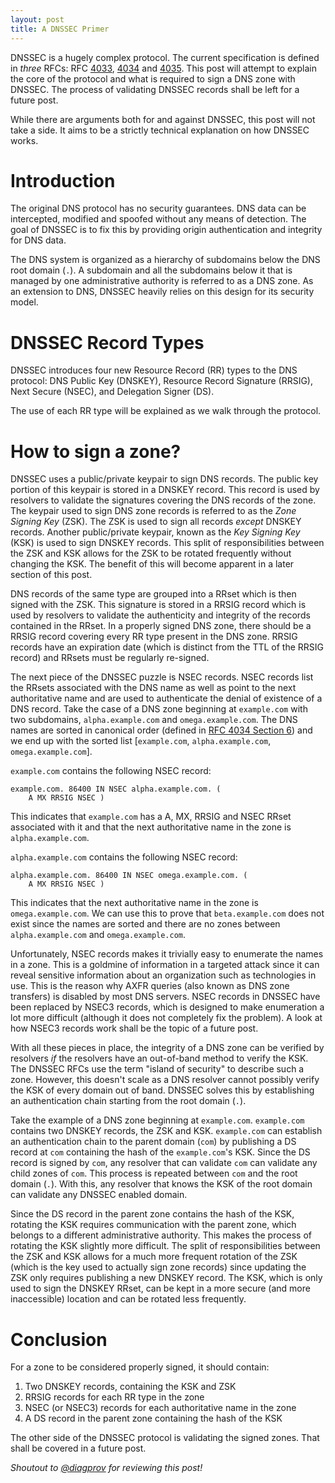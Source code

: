 ```yaml
---
layout: post
title: A DNSSEC Primer
---
```


DNSSEC is a hugely complex protocol. The current specification is defined in
*three* RFCs: RFC [4033][rfc4033], [4034][rfc4034] and [4035][rfc4035]. This
post will attempt to explain the core of the protocol and what is required to
sign a DNS zone with DNSSEC. The process of validating DNSSEC records shall be
left for a future post.

While there are arguments both for and against DNSSEC, this post will not
take a side. It aims to be a strictly technical explanation on how DNSSEC
works.

# Introduction

The original DNS protocol has no security guarantees. DNS data can be
intercepted, modified and spoofed without any means of detection. The goal of
DNSSEC is to fix this by providing origin authentication and integrity for DNS
data.

The DNS system is organized as a hierarchy of subdomains below the DNS root
domain (`.`). A subdomain and all the subdomains below it that is managed by
one administrative authority is referred to as a DNS zone. As an extension to
DNS, DNSSEC heavily relies on this design for its security model.

# DNSSEC Record Types

DNSSEC introduces four new Resource Record (RR) types to the DNS protocol: DNS
Public Key (DNSKEY), Resource Record Signature (RRSIG), Next Secure (NSEC), and
Delegation Signer (DS).

The use of each RR type will be explained as we walk through the protocol.

# How to sign a zone?

DNSSEC uses a public/private keypair to sign DNS records. The public key
portion of this keypair is stored in a DNSKEY record. This record is used by
resolvers to validate the signatures covering the DNS records of the zone. The
keypair used to sign DNS zone records is referred to as the *Zone Signing Key*
(ZSK). The ZSK is used to sign all records *except* DNSKEY records. Another
public/private keypair, known as the *Key Signing Key* (KSK)  is used to sign
DNSKEY records. This split of responsibilities between the ZSK and KSK allows
for the ZSK to be rotated frequently without changing the KSK. The benefit of
this will become apparent in a later section of this post.

DNS records of the same type are grouped into a RRset which is then signed with
the ZSK. This signature is stored in a RRSIG record which is used by resolvers
to validate the authenticity and integrity of the records contained in the
RRset. In a properly signed DNS zone, there should be a RRSIG record covering
every RR type present in the DNS zone. RRSIG records have an expiration date
(which is distinct from the TTL of the RRSIG record) and RRsets must be
regularly re-signed.

The next piece of the DNSSEC puzzle is NSEC records. NSEC records list the
RRsets associated with the DNS name as well as point to the next authoritative
name and are used to authenticate the denial of existence of a DNS record.
Take the case of a DNS zone beginning at `example.com` with two subdomains,
`alpha.example.com` and `omega.example.com`. The DNS names are sorted in
canonical order (defined in [RFC 4034 Section 6][rfc4034-section6]) and we end
up with the sorted list [`example.com`, `alpha.example.com`,
`omega.example.com`].

`example.com` contains the following NSEC record:

```
example.com. 86400 IN NSEC alpha.example.com. (
	A MX RRSIG NSEC )
```

This indicates that `example.com` has a A, MX, RRSIG and NSEC RRset associated
with it and that the next authoritative name in the zone is `alpha.example.com`.

`alpha.example.com` contains the following NSEC record:

```
alpha.example.com. 86400 IN NSEC omega.example.com. (
	A MX RRSIG NSEC )
```

This indicates that the next authoritative name in the zone is
`omega.example.com`. We can use this to prove that `beta.example.com` does not
exist since the names are sorted and there are no zones between
`alpha.example.com` and `omega.example.com`.

Unfortunately, NSEC records makes it trivially easy to enumerate the names in
a zone. This is a goldmine of information in a targeted attack since it can
reveal sensitive information about an organization such as technologies in use.
This is the reason why AXFR queries (also known as DNS zone transfers) is
disabled by most DNS servers. NSEC records in DNSSEC have been replaced by
NSEC3 records, which is designed to make enumeration a lot more difficult
(although it does not completely fix the problem). A look at how NSEC3 records
work shall be the topic of a future post.

With all these pieces in place, the integrity of a DNS zone can be verified by
resolvers *if* the resolvers have an out-of-band method to verify the KSK. The
DNSSEC RFCs use the term "island of security" to describe such a zone.
However, this doesn't scale as a DNS resolver cannot possibly verify the
KSK of every domain out of band. DNSSEC solves this by establishing an
authentication chain starting from the root domain (`.`).

Take the example of a DNS zone beginning at `example.com`. `example.com`
contains two DNSKEY records, the ZSK and KSK. `example.com` can establish an
authentication chain to the parent domain (`com`) by publishing a DS record at
`com` containing the hash of the `example.com`'s KSK. Since the DS record is
signed by `com`, any resolver that can validate `com` can validate any child
zones of `com`. This process is repeated between `com` and the root domain
(`.`). With this, any resolver that knows the KSK of the root domain can
validate any DNSSEC enabled domain.

Since the DS record in the parent zone contains the hash of the KSK, rotating
the KSK requires communication with the parent zone, which belongs to a
different administrative authority. This makes the process of rotating the KSK
slightly more difficult. The split of responsibilities between the ZSK and KSK
allows for a much more frequent rotation of the ZSK (which is the key used to
actually sign zone records) since updating the ZSK only requires publishing a
new DNSKEY record. The KSK, which is only used to sign the DNSKEY RRset, can
be kept in a more secure (and more inaccessible) location and can be rotated
less frequently.

# Conclusion

For a zone to be considered properly signed, it should contain:

1. Two DNSKEY records, containing the KSK and ZSK
2. RRSIG records for each RR type in the zone
3. NSEC (or NSEC3) records for each authoritative name in the zone
4. A DS record in the parent zone containing the hash of the KSK

The other side of the DNSSEC protocol is validating the signed zones. That
shall be covered in a future post.

*Shoutout to [@diagprov][diagprov-twitter] for reviewing this post!*

[rfc4033]: https://tools.ietf.org/html/rfc4033
[rfc4034]: https://tools.ietf.org/html/rfc4034
[rfc4035]: https://tools.ietf.org/html/rfc4035
[rfc4034-section6]: https://tools.ietf.org/html/rfc4034#section-6
[diagprov-twitter]: https://twitter.com/diagprov
